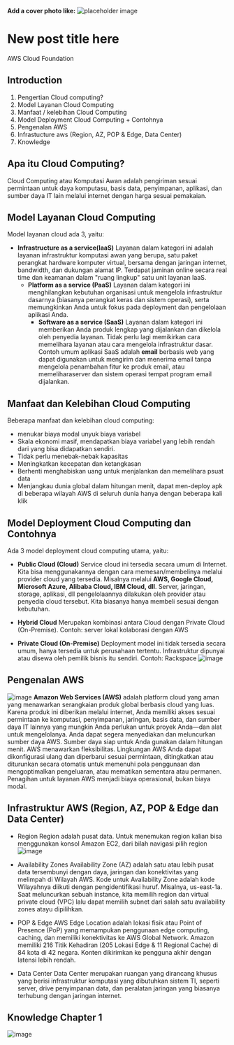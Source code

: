 **Add a cover photo like:**
![placeholder image](https://via.placeholder.com/1200x600)

# New post title here
AWS Cloud Foundation

## Introduction
1. Pengertian Cloud computing?
2. Model Layanan Cloud Computing
3. Manfaat / kelebihan Cloud Computing
4. Model Deployment Cloud Computing  + Contohnya
5. Pengenalan AWS
6. Infrastucture aws (Region, AZ, POP & Edge, Data Center)
7. Knowledge

## Apa itu Cloud Computing?
  Cloud Computing atau Komputasi Awan adalah pengiriman sesuai permintaan untuk daya komputasu, basis data, penyimpanan, aplikasi, dan sumber daya IT lain melalui internet dengan harga sesuai pemakaian.

## Model Layanan Cloud Computing
  Model layanan cloud ada 3, yaitu:
- **Infrastructure as a service(IaaS)**
    Layanan dalam kategori ini adalah layanan infrastruktur komputasi awan yang berupa, satu paket perangkat hardware komputer virtual, bersama dengan jaringan internet, bandwidth, dan dukungan alamat IP. Terdapat jaminan online secara real time dan keamanan dalam "ruang lingkup" satu unit layanan IaaS.
  - **Platform as a service (PaaS)**
     Layanan dalam kategori ini menghilangkan kebutuhan organisasi untuk mengelola infrastruktur dasarnya (biasanya perangkat keras dan sistem operasi), serta memungkinkan Anda untuk fokus pada deployment dan pengelolaan aplikasi Anda.
    - **Software as a service (SaaS)**
       Layanan dalam kategori ini memberikan Anda produk lengkap yang dijalankan dan dikelola oleh penyedia layanan. Tidak perlu lagi memikirkan cara memelihara layanan atau cara mengelola infrastruktur dasar. Contoh umum aplikasi SaaS adalah **email** berbasis web yang dapat digunakan untuk mengirim dan menerima email tanpa mengelola penambahan fitur ke produk email, atau memeliharaserver dan sistem operasi tempat program email dijalankan.
      
## Manfaat dan Kelebihan Cloud Computing
  Beberapa manfaat dan kelebihan cloud computing:
- menukar biaya modal unyuk biaya variabel
- Skala ekonomi masif, mendapatkan biaya variabel yang lebih rendah dari yang bisa didapatkan sendiri.
- Tidak perlu menebak-nebak kapasitas
- Meningkatkan kecepatan dan ketangkasan
- Berhenti menghabiskan uang untuk menjalankan dan memelihara psuat data
- Menjangkau dunia global dalam hitungan menit, dapat men-deploy apk di beberapa wilayah AWS di seluruh dunia hanya dengan beberapa kali klik

## Model Deployment Cloud Computing dan Contohnya
  Ada 3 model deployment cloud computing utama, yaitu:
- **Public Cloud (Cloud)**
  Service cloud ini tersedia secara umum di Internet. Kita bisa menggunakannya dengan cara memesan/membelinya melalui provider cloud yang tersedia. Misalnya melalui **AWS, Google Cloud, Microsoft Azure, Alibaba Cloud, IBM Cloud, dll**. Server, jaringan, storage, aplikasi, dll pengelolaannya dilakukan oleh provider atau penyedia cloud tersebut. Kita biasanya hanya membeli sesuai dengan kebutuhan.

- **Hybrid Cloud**
  Merupakan kombinasi antara Cloud dengan Private Cloud (On-Premise). Contoh: server lokal kolaborasi dengan AWS
- **Private Cloud (On-Premise)**
  Deployment model ini tidak tersedia secara umum, hanya tersedia untuk perusahaan tertentu. Infrastruktur dipunyai atau disewa oleh pemilik bisnis itu sendiri. Contoh: Rackspace
  ![image](https://github.com/fiakholida/100DaysOfCloud/assets/140806089/416972bf-f376-4c9a-a37b-49627ecc0a7f)

## Pengenalan AWS
  ![image](https://github.com/fiakholida/100DaysOfCloud/assets/140806089/4e8dda62-7b6d-4071-8510-b2cbac5f2479)
**Amazon Web Services (AWS)** adalah platform cloud yang aman yang menawarkan serangkaian produk global berbasis cloud yang luas. Karena produk ini diberikan melalui internet, Anda memiliki akses sesuai permintaan ke komputasi, penyimpanan, jaringan, basis data, dan sumber daya IT lainnya yang mungkin Anda perlukan untuk proyek Anda—dan alat untuk mengelolanya. Anda dapat segera menyediakan dan meluncurkan sumber daya AWS. Sumber daya siap untuk Anda gunakan dalam hitungan menit.
  AWS menawarkan fleksibilitas. Lingkungan AWS Anda dapat dikonfigurasi ulang dan diperbarui sesuai permintaan, ditingkatkan atau diturunkan secara otomatis untuk memenuhi pola penggunaan dan mengoptimalkan pengeluaran, atau mematikan sementara atau permanen. Penagihan untuk layanan AWS menjadi biaya operasional, bukan biaya modal.

## Infrastruktur AWS (Region, AZ, POP & Edge dan Data Center)
- Region
  Region adalah pusat data. Untuk menemukan region kalian bisa menggunakan konsol Amazon EC2, dari bilah navigasi pilih region
  ![image](https://github.com/fiakholida/100DaysOfCloud/assets/140806089/1c1f8dd7-b5c6-4171-bf4f-6c4806832c2b)

- Availability Zones
  Availability Zone (AZ) adalah satu atau lebih pusat data tersembunyi dengan daya, jaringan dan konektivitas yang melimpah di Wilayah AWS. Kode untuk Availability Zone adalah kode Wilayahnya diikuti dengan pengidentifikasi huruf. Misalnya, us-east-1a. Saat meluncurkan sebuah instance, kita memilih region dan virtual private cloud (VPC) lalu dapat memilih subnet dari salah satu availability zones atayu dipilihkan.

- POP & Edge
  AWS Edge Location adalah lokasi fisik atau Point of Presence (PoP) yang memampukan penggunaan edge computing, caching, dan memiliki konektivitas ke AWS Global Network. Amazon memiliki 216 Titik Kehadiran (205 Lokasi Edge & 11 Regional Cache) di 84 kota di 42 negara. Konten dikirimkan ke pengguna akhir dengan latensi lebih rendah.

- Data Center
  Data Center merupakan ruangan yang dirancang khusus yang berisi infrastruktur komputasi yang dibutuhkan sistem TI, seperti server, drive penyimpanan data, dan peralatan jaringan yang biasanya terhubung dengan jaringan internet.
  
## Knowledge Chapter 1
![image](https://github.com/fiakholida/100DaysOfCloud/assets/140806089/aa3f6464-5a60-4793-9514-725415acb568)
